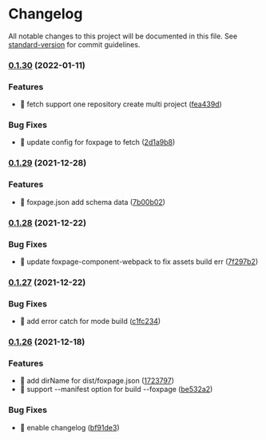 # Changelog

All notable changes to this project will be documented in this file. See [standard-version](https://github.com/conventional-changelog/standard-version) for commit guidelines.

### [0.1.30](https://github.com/foxpage/foxpage-cli/compare/v0.1.29...v0.1.30) (2022-01-11)


### Features

* 🎸 fetch support one repository create multi project ([fea439d](https://github.com/foxpage/foxpage-cli/commit/fea439da497cae53a87d16dac963957c0da48ddc))


### Bug Fixes

* 🐛 update config for foxpage to fetch ([2d1a9b8](https://github.com/foxpage/foxpage-cli/commit/2d1a9b8fc4c27f4ab12c44b9b891ddbff244dd79))

### [0.1.29](https://github.com/foxpage/foxpage-cli/compare/v0.1.28...v0.1.29) (2021-12-28)

### Features

- 🎸 foxpage.json add schema data ([7b00b02](https://github.com/foxpage/foxpage-cli/commit/7b00b02492697c72d1907fd14d18abdba1ba313e))

### [0.1.28](https://github.com/foxpage/foxpage-cli/compare/v0.1.27...v0.1.28) (2021-12-22)

### Bug Fixes

- 🐛 update foxpage-component-webpack to fix assets build err ([7f297b2](https://github.com/foxpage/foxpage-cli/commit/7f297b207c77a094edbc6a184ae499459aa8104f))

### [0.1.27](https://github.com/foxpage/foxpage-cli/compare/v0.1.26...v0.1.27) (2021-12-22)

### Bug Fixes

- 🐛 add error catch for mode build ([c1fc234](https://github.com/foxpage/foxpage-cli/commit/c1fc23441222093e22424b8de75e42c6294b36c2))

### [0.1.26](https://github.com/foxpage/foxpage-cli/compare/v0.1.25...v0.1.26) (2021-12-18)

### Features

- 🎸 add dirName for dist/foxpage.json ([1723797](https://github.com/foxpage/foxpage-cli/commit/1723797c3464adfa1e642b075697b69d2173d956))
- 🎸 support --manifest option for build --foxpage ([be532a2](https://github.com/foxpage/foxpage-cli/commit/be532a22af3319a23216eb858d84328809b2adf2))

### Bug Fixes

- 🐛 enable changelog ([bf91de3](https://github.com/foxpage/foxpage-cli/commit/bf91de30256eaa8983542a4aab12ace1a02046f0))
